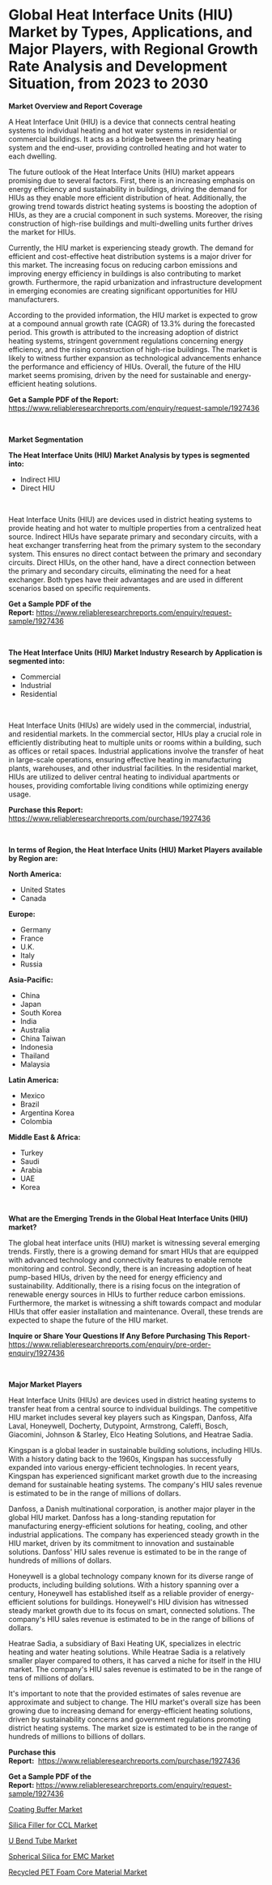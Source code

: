 <p><h1>Global Heat Interface Units (HIU) Market by Types, Applications, and Major Players, with Regional Growth Rate Analysis and Development Situation, from 2023 to 2030</h1></p><p><strong>Market Overview and Report Coverage</strong></p>
<p><p>A Heat Interface Unit (HIU) is a device that connects central heating systems to individual heating and hot water systems in residential or commercial buildings. It acts as a bridge between the primary heating system and the end-user, providing controlled heating and hot water to each dwelling.</p><p>The future outlook of the Heat Interface Units (HIU) market appears promising due to several factors. First, there is an increasing emphasis on energy efficiency and sustainability in buildings, driving the demand for HIUs as they enable more efficient distribution of heat. Additionally, the growing trend towards district heating systems is boosting the adoption of HIUs, as they are a crucial component in such systems. Moreover, the rising construction of high-rise buildings and multi-dwelling units further drives the market for HIUs.</p><p>Currently, the HIU market is experiencing steady growth. The demand for efficient and cost-effective heat distribution systems is a major driver for this market. The increasing focus on reducing carbon emissions and improving energy efficiency in buildings is also contributing to market growth. Furthermore, the rapid urbanization and infrastructure development in emerging economies are creating significant opportunities for HIU manufacturers.</p><p>According to the provided information, the HIU market is expected to grow at a compound annual growth rate (CAGR) of 13.3% during the forecasted period. This growth is attributed to the increasing adoption of district heating systems, stringent government regulations concerning energy efficiency, and the rising construction of high-rise buildings. The market is likely to witness further expansion as technological advancements enhance the performance and efficiency of HIUs. Overall, the future of the HIU market seems promising, driven by the need for sustainable and energy-efficient heating solutions.</p></p>
<p><strong>Get a Sample PDF of the Report:</strong> <a href="https://www.reliableresearchreports.com/enquiry/request-sample/1927436">https://www.reliableresearchreports.com/enquiry/request-sample/1927436</a></p>
<p>&nbsp;</p>
<p><strong>Market Segmentation</strong></p>
<p><strong>The Heat Interface Units (HIU) Market Analysis by types is segmented into:</strong></p>
<p><ul><li>Indirect HIU</li><li>Direct HIU</li></ul></p>
<p>&nbsp;</p>
<p><p>Heat Interface Units (HIU) are devices used in district heating systems to provide heating and hot water to multiple properties from a centralized heat source. Indirect HIUs have separate primary and secondary circuits, with a heat exchanger transferring heat from the primary system to the secondary system. This ensures no direct contact between the primary and secondary circuits. Direct HIUs, on the other hand, have a direct connection between the primary and secondary circuits, eliminating the need for a heat exchanger. Both types have their advantages and are used in different scenarios based on specific requirements.</p></p>
<p><strong>Get a Sample PDF of the Report:</strong>&nbsp;<a href="https://www.reliableresearchreports.com/enquiry/request-sample/1927436">https://www.reliableresearchreports.com/enquiry/request-sample/1927436</a></p>
<p>&nbsp;</p>
<p><strong>The Heat Interface Units (HIU) Market Industry Research by Application is segmented into:</strong></p>
<p><ul><li>Commercial</li><li>Industrial</li><li>Residential</li></ul></p>
<p>&nbsp;</p>
<p><p>Heat Interface Units (HIUs) are widely used in the commercial, industrial, and residential markets. In the commercial sector, HIUs play a crucial role in efficiently distributing heat to multiple units or rooms within a building, such as offices or retail spaces. Industrial applications involve the transfer of heat in large-scale operations, ensuring effective heating in manufacturing plants, warehouses, and other industrial facilities. In the residential market, HIUs are utilized to deliver central heating to individual apartments or houses, providing comfortable living conditions while optimizing energy usage.</p></p>
<p><strong>Purchase this Report:</strong>&nbsp; <a href="https://www.reliableresearchreports.com/purchase/1927436">https://www.reliableresearchreports.com/purchase/1927436</a></p>
<p>&nbsp;</p>
<p><strong>In terms of Region, the Heat Interface Units (HIU) Market Players available by Region are:</strong></p>
<p>
    <p> <strong> North America: </strong>
        <ul>
            <li>United States</li>
            <li>Canada</li>
        </ul>
        </p> 
    <p> <strong> Europe: </strong>
        <ul>
            <li>Germany</li>
            <li>France</li>
            <li>U.K.</li>
            <li>Italy</li>
            <li>Russia</li>
        </ul>
        </p> 
    <p> <strong> Asia-Pacific: </strong>
        <ul>
            <li>China</li>
            <li>Japan</li>
            <li>South Korea</li>
            <li>India</li>
            <li>Australia</li>
            <li>China Taiwan</li>
            <li>Indonesia</li>
            <li>Thailand</li>
            <li>Malaysia</li>
        </ul>
        </p> 
    <p> <strong> Latin America: </strong>
        <ul>
            <li>Mexico</li>
            <li>Brazil</li>
            <li>Argentina Korea</li>
            <li>Colombia</li>
        </ul>
        </p> 
    <p> <strong> Middle East & Africa: </strong>
        <ul>
            <li>Turkey</li>
            <li>Saudi</li>
            <li>Arabia</li>
            <li>UAE</li>
            <li>Korea</li>
        </ul>
    </p>
    </p>
<p>&nbsp;</p>
<p><strong>What are the Emerging Trends in the Global Heat Interface Units (HIU) market?</strong></p>
<p><p>The global heat interface units (HIU) market is witnessing several emerging trends. Firstly, there is a growing demand for smart HIUs that are equipped with advanced technology and connectivity features to enable remote monitoring and control. Secondly, there is an increasing adoption of heat pump-based HIUs, driven by the need for energy efficiency and sustainability. Additionally, there is a rising focus on the integration of renewable energy sources in HIUs to further reduce carbon emissions. Furthermore, the market is witnessing a shift towards compact and modular HIUs that offer easier installation and maintenance. Overall, these trends are expected to shape the future of the HIU market.</p></p>
<p><strong>Inquire or Share Your Questions If Any Before Purchasing This Report</strong>- <a href="https://www.reliableresearchreports.com/enquiry/pre-order-enquiry/1927436">https://www.reliableresearchreports.com/enquiry/pre-order-enquiry/1927436</a></p>
<p>&nbsp;</p>
<p><strong>Major Market Players</strong></p>
<p><p>Heat Interface Units (HIUs) are devices used in district heating systems to transfer heat from a central source to individual buildings. The competitive HIU market includes several key players such as Kingspan, Danfoss, Alfa Laval, Honeywell, Docherty, Dutypoint, Armstrong, Caleffi, Bosch, Giacomini, Johnson & Starley, Elco Heating Solutions, and Heatrae Sadia.</p><p>Kingspan is a global leader in sustainable building solutions, including HIUs. With a history dating back to the 1960s, Kingspan has successfully expanded into various energy-efficient technologies. In recent years, Kingspan has experienced significant market growth due to the increasing demand for sustainable heating systems. The company's HIU sales revenue is estimated to be in the range of millions of dollars.</p><p>Danfoss, a Danish multinational corporation, is another major player in the global HIU market. Danfoss has a long-standing reputation for manufacturing energy-efficient solutions for heating, cooling, and other industrial applications. The company has experienced steady growth in the HIU market, driven by its commitment to innovation and sustainable solutions. Danfoss' HIU sales revenue is estimated to be in the range of hundreds of millions of dollars.</p><p>Honeywell is a global technology company known for its diverse range of products, including building solutions. With a history spanning over a century, Honeywell has established itself as a reliable provider of energy-efficient solutions for buildings. Honeywell's HIU division has witnessed steady market growth due to its focus on smart, connected solutions. The company's HIU sales revenue is estimated to be in the range of billions of dollars.</p><p>Heatrae Sadia, a subsidiary of Baxi Heating UK, specializes in electric heating and water heating solutions. While Heatrae Sadia is a relatively smaller player compared to others, it has carved a niche for itself in the HIU market. The company's HIU sales revenue is estimated to be in the range of tens of millions of dollars.</p><p>It's important to note that the provided estimates of sales revenue are approximate and subject to change. The HIU market's overall size has been growing due to increasing demand for energy-efficient heating solutions, driven by sustainability concerns and government regulations promoting district heating systems. The market size is estimated to be in the range of hundreds of millions to billions of dollars.</p></p>
<p><strong>Purchase this Report:</strong>&nbsp;&nbsp;<a href="https://www.reliableresearchreports.com/purchase/1927436">https://www.reliableresearchreports.com/purchase/1927436</a></p>
<p></p>
<p><strong>Get a Sample PDF of the Report:</strong>&nbsp;<a href="https://www.reliableresearchreports.com/enquiry/request-sample/1927436">https://www.reliableresearchreports.com/enquiry/request-sample/1927436</a></p>
<p><p><a href="https://medium.com/@anamariaagolli86/coating-buffer-market-exploring-market-share-market-trends-and-future-growth-196d03adafe5">Coating Buffer Market</a></p><p><a href="https://www.linkedin.com/pulse/silica-filler-ccl-market-size-share-global-analysis-report-1vldc/">Silica Filler for CCL Market</a></p><p><a href="https://medium.com/@jessicaelliott65/u-bend-tube-market-furnishes-information-on-market-share-market-trends-and-market-growth-9c67acd53238">U Bend Tube Market</a></p><p><a href="https://www.linkedin.com/pulse/spherical-silica-emc-market-size-share-global-analysis-xibrc/">Spherical Silica for EMC Market</a></p><p><a href="https://www.linkedin.com/pulse/recycled-pet-foam-core-material-market-size-2023-2030-global-zcgqc/">Recycled PET Foam Core Material Market</a></p></p>